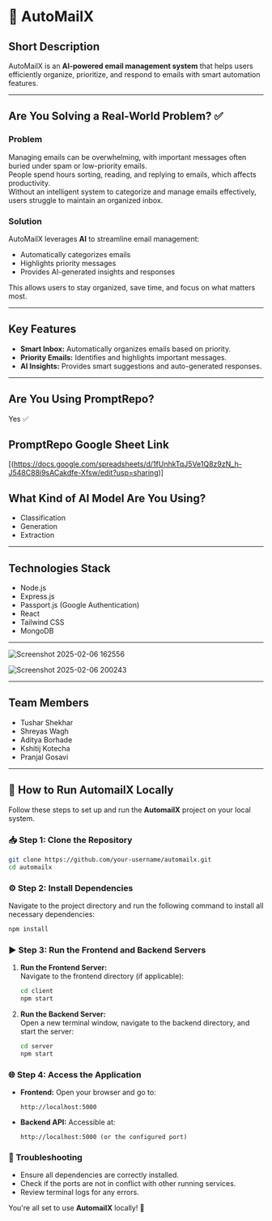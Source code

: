 
# 📩 **AutoMailX**

## **Short Description**  
AutoMailX is an **AI-powered email management system** that helps users efficiently organize, prioritize, and respond to emails with smart automation features.

---

## **Are You Solving a Real-World Problem?** ✅

### **Problem**  
Managing emails can be overwhelming, with important messages often buried under spam or low-priority emails.  
People spend hours sorting, reading, and replying to emails, which affects productivity.  
Without an intelligent system to categorize and manage emails effectively, users struggle to maintain an organized inbox.

### **Solution**  
AutoMailX leverages **AI** to streamline email management:  
- Automatically categorizes emails  
- Highlights priority messages  
- Provides AI-generated insights and responses  

This allows users to stay organized, save time, and focus on what matters most.

---

## **Key Features**  
- **Smart Inbox:** Automatically organizes emails based on priority.  
- **Priority Emails:** Identifies and highlights important messages.  
- **AI Insights:** Provides smart suggestions and auto-generated responses.

---

## **Are You Using PromptRepo?**  
Yes ✅  

## **PromptRepo Google Sheet Link**  
[(https://docs.google.com/spreadsheets/d/1fUnhkTqJ5Ve1Q8z9zN_h-J548C88i9sACakdfe-Xfsw/edit?usp=sharing)]  

## **What Kind of AI Model Are You Using?**  
- Classification  
- Generation  
- Extraction  

---

## **Technologies Stack**  
- Node.js  
- Express.js  
- Passport.js (Google Authentication)  
- React  
- Tailwind CSS   
- MongoDB  

---

![Screenshot 2025-02-06 162556](https://github.com/user-attachments/assets/f91e8d28-1a7c-4e60-87f8-6fb9a93006ac)  

![Screenshot 2025-02-06 200243](https://github.com/user-attachments/assets/688ced5e-c24a-41ab-add0-fa44e53b0739)


---

## **Team Members**  
- Tushar Shekhar  
- Shreyas Wagh  
- Aditya Borhade  
- Kshitij Kotecha  
- Pranjal Gosavi  

----

## 🚀 How to Run AutomailX Locally

Follow these steps to set up and run the **AutomailX** project on your local system.

### 📥 Step 1: Clone the Repository

```bash
git clone https://github.com/your-username/automailx.git
cd automailx
```

### ⚙️ Step 2: Install Dependencies

Navigate to the project directory and run the following command to install all necessary dependencies:

```bash
npm install
```

### ▶️ Step 3: Run the Frontend and Backend Servers

1. **Run the Frontend Server:**  
   Navigate to the frontend directory (if applicable):
   
   ```bash
   cd client
   npm start
   ```

2. **Run the Backend Server:**  
   Open a new terminal window, navigate to the backend directory, and start the server:
   
   ```bash
   cd server
   npm start
   ```

### 🌐 Step 4: Access the Application

- **Frontend:** Open your browser and go to:
  ```
  http://localhost:5000
  ```

- **Backend API:** Accessible at:
  ```
  http://localhost:5000 (or the configured port)
  ```

### 🐞 Troubleshooting

- Ensure all dependencies are correctly installed.
- Check if the ports are not in conflict with other running services.
- Review terminal logs for any errors.

You're all set to use **AutomailX** locally! 🚀


